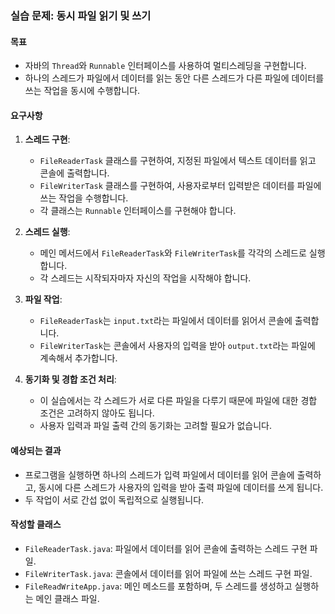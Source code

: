### 실습 문제: 동시 파일 읽기 및 쓰기

#### 목표
- 자바의 `Thread`와 `Runnable` 인터페이스를 사용하여 멀티스레딩을 구현합니다.
- 하나의 스레드가 파일에서 데이터를 읽는 동안 다른 스레드가 다른 파일에 데이터를 쓰는 작업을 동시에 수행합니다.

#### 요구사항
1. **스레드 구현**:
    - `FileReaderTask` 클래스를 구현하여, 지정된 파일에서 텍스트 데이터를 읽고 콘솔에 출력합니다.
    - `FileWriterTask` 클래스를 구현하여, 사용자로부터 입력받은 데이터를 파일에 쓰는 작업을 수행합니다.
    - 각 클래스는 `Runnable` 인터페이스를 구현해야 합니다.

2. **스레드 실행**:
    - 메인 메서드에서 `FileReaderTask`와 `FileWriterTask`를 각각의 스레드로 실행합니다.
    - 각 스레드는 시작되자마자 자신의 작업을 시작해야 합니다.

3. **파일 작업**:
    - `FileReaderTask`는 `input.txt`라는 파일에서 데이터를 읽어서 콘솔에 출력합니다.
    - `FileWriterTask`는 콘솔에서 사용자의 입력을 받아 `output.txt`라는 파일에 계속해서 추가합니다.

4. **동기화 및 경합 조건 처리**:
    - 이 실습에서는 각 스레드가 서로 다른 파일을 다루기 때문에 파일에 대한 경합 조건은 고려하지 않아도 됩니다.
    - 사용자 입력과 파일 출력 간의 동기화는 고려할 필요가 없습니다.

#### 예상되는 결과
- 프로그램을 실행하면 하나의 스레드가 입력 파일에서 데이터를 읽어 콘솔에 출력하고, 동시에 다른 스레드가 사용자의 입력을 받아 출력 파일에 데이터를 쓰게 됩니다.
- 두 작업이 서로 간섭 없이 독립적으로 실행됩니다.

#### 작성할 클래스
- `FileReaderTask.java`: 파일에서 데이터를 읽어 콘솔에 출력하는 스레드 구현 파일.
- `FileWriterTask.java`: 콘솔에서 데이터를 읽어 파일에 쓰는 스레드 구현 파일.
- `FileReadWriteApp.java`: 메인 메소드를 포함하며, 두 스레드를 생성하고 실행하는 메인 클래스 파일.

